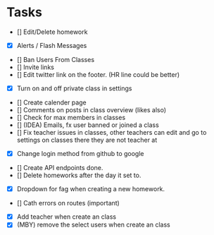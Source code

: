# Tasks

-   [] Edit/Delete homework
-   [x] Alerts / Flash Messages
-   [] Ban Users From Classes
-   [] Invite links
-   [] Edit twitter link on the footer. (HR line could be better)
-   [x] Turn on and off private class in settings
-   [] Create calender page
-   [] Comments on posts in class overview (likes also)
-   [] Check for max members in classes
-   [] (IDEA) Emails, fx user banned or joined a class
-   [] Fix teacher issues in classes, other teachers can edit and go to settings on classes there they are not teacher at
-   [x] Change login method from github to google
-   [] Create API endpoints done.
-   [] Delete homeworks after the day it set to.
-   [x] Dropdown for fag when creating a new homework.
-   [] Cath errors on routes (important)
-   [x] Add teacher when create an class
-   [x] (MBY) remove the select users when create an class
